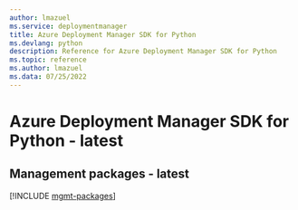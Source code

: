 ```yaml
---
author: lmazuel
ms.service: deploymentmanager
title: Azure Deployment Manager SDK for Python
ms.devlang: python
description: Reference for Azure Deployment Manager SDK for Python
ms.topic: reference
ms.author: lmazuel
ms.data: 07/25/2022
---
```

# Azure Deployment Manager SDK for Python - latest

## Management packages - latest
[!INCLUDE [mgmt-packages](deployment-manager-mgmt-index.md)]